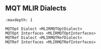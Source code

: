 ## MQT MLIR Dialects

```{toctree}
:maxdepth: 1

MQTOpt Dialect <MLIRMQTOptDialect>
MQTOpt Interfaces <MLIRMQTOptInterfaces>
MQTRef Dialect <MLIRMQTRefDialect>
MQTRef Interfaces <MLIRMQTRefInterfaces>
```
